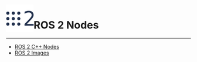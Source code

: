 <img src="./ros2_images/resources/ros2_logo.png" alt="ros2_logo" height="75" align="left" >

# ROS 2 Nodes

---

* [ROS 2 C++ Nodes](https://github.com/irenebm/ros2_nodes/tree/humble/ros2_cpp)
* [ROS 2 Images](https://github.com/irenebm/ros2_nodes/tree/humble/ros2_images)
